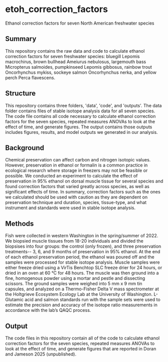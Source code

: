 # etoh_correction_factors
Ethanol correction factors for seven North American freshwater species

## Summary
This repository contains the raw data and code to calculate ethanol correction factors for seven freshwater species: bluegill Lepomis macrochirus, brown bullhead Ameiurus nebulosus, largemouth bass Micropterus salmoides, pumpkinseed Lepomis gibbosus, rainbow trout Oncorhynchus mykiss, sockeye salmon Oncorhynchus nerka, and yellow perch Perca flavescens. 

## Structure
This repository contains three folders, 'data', 'code', and 'outputs'. The data folder contains files of stable isotope analysis data for all seven species. The code file contains all code necessary to calculate ethanol correction factors for the seven species, repeated measures ANOVAs to look at the effect of time, and generate figures. The output contains those outputs includes figures, results, and model outputs we generated in our analysis.

## Background 
Chemical preservation can affect carbon and nitrogen isotopic values. However, preservation in ethanol or formalin is a common practice in ecological research where storage in freezers may not be feasible or possible. We conducted an experiment to calculate the effect of preservation in 95% ethanol on dorsal muscle tissue for several species and found correction factors that varied greatly across species, as well as significant effects of time. In summary, correction factors such as the ones we calculated should be used with caution as they are dependent on preservation technique and duration, species, tissue-type, and what instrument and standards were used in stable isotope analysis.

## Methods
Fish were collected in western Washington in the spring/summer of 2022. We biopsied muscle tissues from 18-20 individuals and divided the biopsises into four groups: the control (only frozen), and three preservation treatments-- 3, 6, and 9 months of preservation in 95% ethanol. At the end of each ethanol preservation period, the ethanol was poured off and the samples were processed for stable isotope analysis. Muscle samples were either freeze dried using a VirTis Benchtop SLC freeze drier for 24 hours, or dried in an oven at 60 °C for 48 hours. The muscle was then ground into a fine, homogenous powder using a mortar and pestle and dissecting scissors. The ground samples were weighed into 5 mm x 9 mm tin capsules, and analyzed on a Thermo-Fisher Delta V mass spectrometer at the Holtgrieve Ecosystem Ecology Lab at the University of Washington. L-Glutamic acid and salmon standards run with the sample sets were used to estimate the precision and accuracy of the isotope ratio measurements in accordance with the lab’s QAQC process. 

## Output
The code files in this repository contain all of the code to calculate ethanol correction factors for the seven species, repeated measures ANOVAs to look at the effect of time, and generate figures that are reported in Doran and Jameson 2025 (unpublished).
